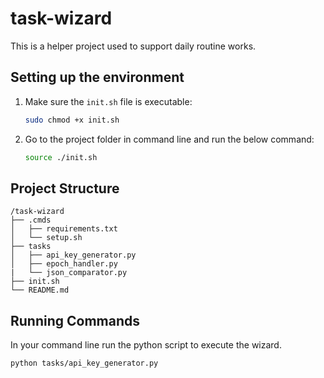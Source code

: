 # task-wizard

This is a helper project used to support daily routine works.

## Setting up the environment

1. Make sure the `init.sh` file is executable:

    ```.sh
    sudo chmod +x init.sh
    ```

2. Go to the project folder in command line and run the below command:

    ```.sh
    source ./init.sh
    ```

## Project Structure

``` text
/task-wizard
├── .cmds
│   ├── requirements.txt
│   └── setup.sh
├── tasks
│   ├── api_key_generator.py
│   ├── epoch_handler.py
|   └── json_comparator.py
├── init.sh
└── README.md
```

## Running Commands

In your command line run the python script to execute the wizard.

```.sh
python tasks/api_key_generator.py
```
